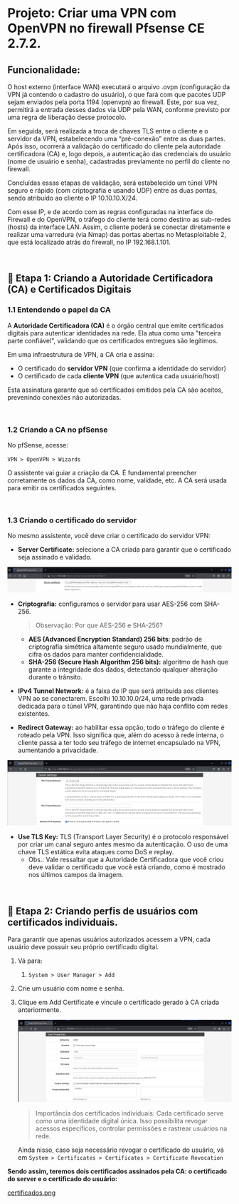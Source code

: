 # Projeto: Criar uma VPN com OpenVPN no firewall Pfsense CE 2.7.2.


## Funcionalidade:

O host externo (interface WAN) executará o arquivo .ovpn (configuração da VPN já contendo o cadastro do usuário), o que fará com que pacotes UDP sejam enviados pela porta 1194 (openvpn) ao firewall. Este, por sua vez, permitirá a entrada desses dados via UDP pela WAN, conforme previsto por uma regra de liberação desse protocolo.

Em seguida, será realizada a troca de chaves TLS entre o cliente e o servidor da VPN, estabelecendo uma “pré-conexão” entre as duas partes. Após isso, ocorrerá a validação do certificado do cliente pela autoridade certificadora (CA) e, logo depois, a autenticação das credenciais do usuário (nome de usuário e senha), cadastradas previamente no perfil do cliente no firewall.

Concluídas essas etapas de validação, será estabelecido um túnel VPN seguro e rápido (com criptografia e usando UDP) entre as duas pontas, sendo atribuído ao cliente o IP 10.10.10.X/24.

Com esse IP, e de acordo com as regras configuradas na interface do Firewall e do OpenVPN, o tráfego do cliente terá como destino as sub-redes (hosts) da interface LAN. Assim, o cliente poderá se conectar diretamente e realizar uma varredura (via Nmap) das portas abertas no Metasploitable 2, que está localizado atrás do firewall, no IP 192.168.1.101.

&nbsp;

## 📍 Etapa 1: Criando a Autoridade Certificadora (CA) e Certificados Digitais

### 1.1 Entendendo o papel da CA

A **Autoridade Certificadora (CA)** é o órgão central que emite certificados digitais para autenticar identidades na rede. Ela atua como uma "terceira parte confiável", validando que os certificados entregues são legítimos.

Em uma infraestrutura de VPN, a CA cria e assina:

- O certificado do **servidor VPN** (que confirma a identidade do servidor)
- O certificado de cada **cliente VPN** (que autentica cada usuário/host)

Esta assinatura garante que só certificados emitidos pela CA são aceitos, prevenindo conexões não autorizadas.

&nbsp;

### 1.2 Criando a CA no pfSense

No pfSense, acesse:

`VPN > OpenVPN > Wizards`

O assistente vai guiar a criação da CA. É fundamental preencher corretamente os dados da CA, como nome, validade, etc. A CA será usada para emitir os certificados seguintes.

&nbsp;

### 1.3 Criando o certificado do servidor

No mesmo assistente, você deve criar o certificado do servidor VPN:

- **Server Certificate:** selecione a CA criada para garantir que o certificado seja assinado e validado.
    
![image.png](images/image_1.3.png)

- **Criptografia:** configuramos o servidor para usar AES-256 com SHA-256.

    > Observação: Por que AES-256 e SHA-256?

    - **AES (Advanced Encryption Standard) 256 bits**: padrão de criptografia simétrica altamente seguro usado mundialmente, que cifra os dados para manter confidencialidade.
    - **SHA-256 (Secure Hash Algorithm 256 bits):** algoritmo de hash que garante a integridade dos dados, detectando qualquer alteração durante o trânsito.

- **IPv4 Tunnel Network:** é a faixa de IP que será atribuída aos clientes VPN ao se conectarem. Escolhi 10.10.10.0/24, uma rede privada dedicada para o túnel VPN, garantindo que não haja conflito com redes existentes.
- **Redirect Gateway:** ao habilitar essa opção, todo o tráfego do cliente é roteado pela VPN. Isso significa que, além do acesso à rede interna, o cliente passa a ter todo seu tráfego de internet encapsulado na VPN, aumentando a privacidade.

![redirectGateway.png](images/redirectGateway.png)

- **Use TLS Key:** TLS (Transport Layer Security) é o protocolo responsável por criar um canal seguro antes mesmo da autenticação. O uso de uma chave TLS estática evita ataques como DoS e replay.
    - Obs.: Vale ressaltar que a Autoridade Certificadora que você criou deve validar o certificado que você está criando, como é mostrado nos últimos campos da imagem.
  
&nbsp;

## 👤 Etapa 2: Criando perfis de usuários com certificados individuais.

Para garantir que apenas usuários autorizados acessem a VPN, cada usuário deve possuir seu próprio certificado digital.

1. Vá para:
    1. `System > User Manager > Add`
2. Crie um usuário com nome e senha.
3. Clique em Add Certificate e vincule o certificado gerado à CA criada anteriormente.

    ![userCertif1.png](images/userCertf1.png)

    > Importância dos certificados individuais:
    Cada certificado serve como uma identidade digital única. Isso possibilita revogar acessos específicos, controlar permissões e rastrear usuários na rede.

    Ainda nisso, caso seja necessário revogar o certificado do usuário, vá em 
    `System > Certificates > Certificates > Certificate Revocation`

**Sendo assim, teremos dois certificados assinados pela CA: o certificado do server e o certificado do usuário:**

[certificados.png](images/certificados.png)